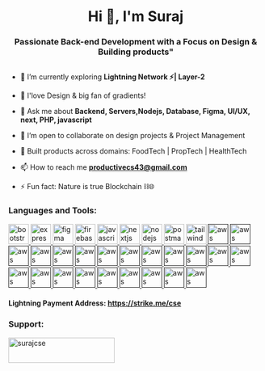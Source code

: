 <h1 align="center">Hi 👋, I'm Suraj</h1>
<h3 align="center">Passionate Back-end Development with a Focus on Design & Building products"</h3>

<p align="left"> <a href="https://twitter.com/" target="blank"><img src="https://img.shields.io/twitter/follow/?logo=twitter&style=for-the-badge" alt="" /></a> </p>

- 🌱 I’m currently exploring **Lightning Network ⚡| Layer-2**

- 🎨 I'love Design & big fan of gradients!

- 💬 Ask me about **Backend, Servers,Nodejs, Database, Figma, UI/UX, next, PHP, javascript**

- 👯 I’m open to collaborate on design projects & Project Management

- 📱 Built products across domains: FoodTech | PropTech | HealthTech 

- 📫 How to reach me **productivecs43@gmail.com**

- ⚡ Fun fact: Nature is true Blockchain ⛓️🌐


<h3 align="left">Languages and Tools:</h3>
<p align="left">
  <a href="https://getbootstrap.com" target="_blank" rel="noreferrer">
    <img src="https://www.vectorlogo.zone/logos/getbootstrap/getbootstrap-ar21.svg" alt="bootstrap" width="40" height="40"/>
  </a>
  <a href="https://expressjs.com" target="_blank" rel="noreferrer">
    <img src="https://www.vectorlogo.zone/logos/expressjs/expressjs-ar21.svg" alt="express" width="40" height="40"/>
  </a>
  <a href="https://www.figma.com/" target="_blank" rel="noreferrer">
    <img src="https://www.vectorlogo.zone/logos/figma/figma-icon.svg" alt="figma" width="40" height="40"/>
  </a>
  <a href="https://firebase.google.com/" target="_blank" rel="noreferrer">
    <img src="https://www.vectorlogo.zone/logos/firebase/firebase-icon.svg" alt="firebase" width="40" height="40"/>
  </a>
  <a href="https://developer.mozilla.org/en-US/docs/Web/JavaScript" target="_blank" rel="noreferrer">
    <img src="https://www.vectorlogo.zone/logos/javascript/javascript-icon.svg" alt="javascript" width="40" height="40"/>
  </a>
  <a href="https://nextjs.org/" target="_blank" rel="noreferrer">
    <img src="https://cdn.worldvectorlogo.com/logos/nextjs-2.svg" alt="nextjs" width="40" height="40"/>
  </a>
  <a href="https://nodejs.org" target="_blank" rel="noreferrer">
    <img src="https://www.vectorlogo.zone/logos/nodejs/nodejs-ar21.svg" alt="nodejs" width="40" height="40"/>
  </a>
  <a href="https://postman.com" target="_blank" rel="noreferrer">
    <img src="https://www.vectorlogo.zone/logos/getpostman/getpostman-icon.svg" alt="postman" width="40" height="40"/>
  </a>
  <a href="https://tailwindcss.com/" target="_blank" rel="noreferrer">
    <img src="https://www.vectorlogo.zone/logos/tailwindcss/tailwindcss-icon.svg" alt="tailwind" width="40" height="40"/>
  </a>
 <a href="" target="_blank" rel="noreferrer">
    <img src="https://www.vectorlogo.zone/logos/amazon_aws/amazon_aws-ar21.svg" alt="aws" width="40" height="40"/>
  </a>

 <a href="" target="_blank" rel="noreferrer">
    <img src="https://www.vectorlogo.zone/logos/cloudflare/cloudflare-ar21.svg" alt="aws" width="40" height="40"/>
  </a>
 <a href="" target="_blank" rel="noreferrer">
    <img src="https://www.vectorlogo.zone/logos/digitalocean/digitalocean-icon.svg" alt="aws" width="40" height="40"/>
  </a>
 <a href="" target="_blank" rel="noreferrer">
    <img src="https://www.vectorlogo.zone/logos/golang/golang-ar21.svg" alt="aws" width="40" height="40"/>
  </a>
 <a href="" target="_blank" rel="noreferrer">
    <img src="https://www.vectorlogo.zone/logos/google_cloud/google_cloud-ar21.svg" alt="aws" width="40" height="40"/>
  </a>
 <a href="" target="_blank" rel="noreferrer">
    <img src="https://www.vectorlogo.zone/logos/graphql/graphql-icon.svg" alt="aws" width="40" height="40"/>
  </a>
 <a href="" target="_blank" rel="noreferrer">
    <img src="https://www.vectorlogo.zone/logos/hasuraio/hasuraio-icon.svg" alt="aws" width="40" height="40"/>
  </a>
 <a href="" target="_blank" rel="noreferrer">
    <img src="https://www.vectorlogo.zone/logos/adobe_illustrator/adobe_illustrator-ar21.svg" alt="aws" width="40" height="40"/>
  </a>
   <a href="" target="_blank" rel="noreferrer">
    <img src="https://www.vectorlogo.zone/logos/amazon_ecs/amazon_ecs-ar21.svg" alt="aws" width="40" height="40"/>
  </a>
 <a href="" target="_blank" rel="noreferrer">
    <img src="https://www.vectorlogo.zone/logos/json/json-ar21.svg" alt="aws" width="40" height="40"/>
  </a>
 <a href="" target="_blank" rel="noreferrer">
    <img src="https://www.vectorlogo.zone/logos/jupyter/jupyter-icon.svg" alt="aws" width="40" height="40"/>
  </a>
 <a href="" target="_blank" rel="noreferrer">
    <img src="https://www.vectorlogo.zone/logos/linux/linux-icon.svg" alt="aws" width="40" height="40"/>
  </a>
 <a href="" target="_blank" rel="noreferrer">
    <img src="https://www.vectorlogo.zone/logos/letsencrypt/letsencrypt-icon.svg" alt="aws" width="40" height="40"/>
  </a>
 <a href="" target="_blank" rel="noreferrer">
    <img src="https://www.vectorlogo.zone/logos/python/python-icon.svg" alt="aws" width="40" height="40"/>
  </a>
 <a href="" target="_blank" rel="noreferrer">
    <img src="https://www.vectorlogo.zone/logos/upi/upi-ar21.svg" alt="aws" width="40" height="40"/>
  </a>
 <a href="" target="_blank" rel="noreferrer">
    <img src="https://www.vectorlogo.zone/logos/postgresql/postgresql-icon.svg" alt="aws" width="40" height="40"/>
  </a>
 <a href="" target="_blank" rel="noreferrer">
    <img src="https://www.vectorlogo.zone/logos/sketchapp/sketchapp-ar21.svg" alt="aws" width="40" height="40"/>
  </a>
 <a href="" target="_blank" rel="noreferrer">
    <img src="https://www.vectorlogo.zone/logos/slack/slack-icon.svg" alt="aws" width="40" height="40"/>
  </a>
 <a href="" target="_blank" rel="noreferrer">
    <img src="https://www.vectorlogo.zone/logos/sendwyre/sendwyre-icon.svg" alt="aws" width="40" height="40"/>
  </a>
 <a href="" target="_blank" rel="noreferrer">
    <img src="https://www.vectorlogo.zone/logos/zoho/zoho-icon.svg" alt="aws" width="40" height="40"/>
  </a>
 <a href="" target="_blank" rel="noreferrer">
    <img src="https://www.vectorlogo.zone/logos/zapier/zapier-ar21.svg" alt="aws" width="40" height="40"/>
  </a>
 <a href="" target="_blank" rel="noreferrer">
    <img src="https://www.vectorlogo.zone/logos/docker/docker-icon.svg" alt="aws" width="40" height="40"/>
  </a>
</p>
<h4 align="left">Lightning Payment Address: <a href="https://strike.me/cse/">https://strike.me/cse </a></h4>
<h3 align="left">Support:</h3>
<p><a href="https://www.buymeacoffee.com/surajcse"> <img align="left" src="https://cdn.buymeacoffee.com/buttons/v2/default-yellow.png" height="50" width="210" alt="surajcse" /></a></p><br><br>

